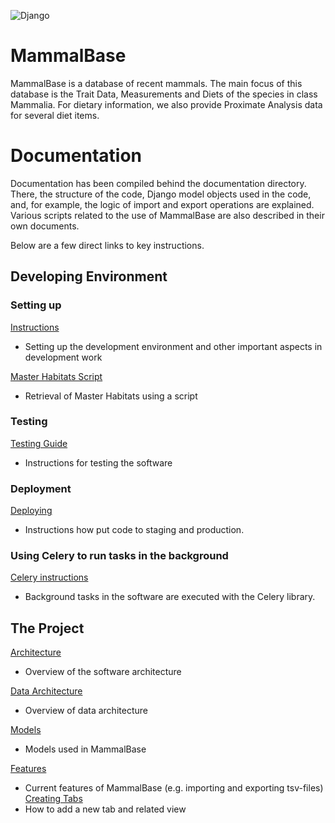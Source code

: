 ![Django](https://github.com/karilint/mammalbase/actions/workflows/django.yml/badge.svg)
# MammalBase

MammalBase is a database of recent mammals. The main focus of this database is the Trait Data, Measurements and Diets of the species in class Mammalia. For dietary information, we also provide Proximate Analysis data for several diet items.

# Documentation

Documentation has been compiled behind the documentation directory. There, the structure of the code, Django model objects used in the code, and, for example, the logic of import and export operations are explained. Various scripts related to the use of MammalBase are also described in their own documents.

Below are a few direct links to key instructions.

## Developing Environment

### Setting up

[Instructions](documentation/common/instructions.md)
- Setting up the development environment and other important aspects in development work

[Master Habitats Script](documentation/scripts/master_habitat_scripts.md)
- Retrieval of Master Habitats using a script

### Testing
[Testing Guide](documentation/common/testing.md)
- Instructions for testing the software

### Deployment
[Deploying](documentation/common/deploy.md)
- Instructions how put code to staging and production.

### Using Celery to run tasks in the background
[Celery instructions](documentation/common/celery.md)
- Background tasks in the software are executed with the Celery library.


## The Project

[Architecture](documentation/mammalbase/arch/architecture.md)
- Overview of the software architecture

[Data Architecture](documentation/mammalbase/arch/data-architecture.md)
- Overview of data architecture

[Models](documentation/mammalbase/models/)
- Models used in MammalBase

[Features](documentation/mammalbase/features/)
- Current features of MammalBase (e.g. importing and exporting tsv-files)
[Creating Tabs](documentation/mammalbase/features/creating_tabs.md)
- How to add a new tab and related view

